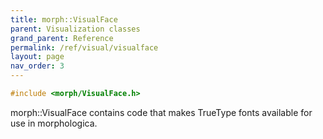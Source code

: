 ```yaml
---
title: morph::VisualFace
parent: Visualization classes
grand_parent: Reference
permalink: /ref/visual/visualface
layout: page
nav_order: 3
---
```

```c++
#include <morph/VisualFace.h>
```
morph::VisualFace contains code that makes TrueType fonts available for use in morphologica.